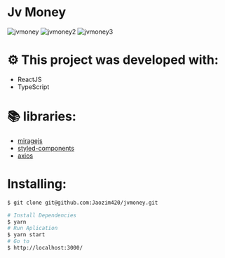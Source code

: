 # Jv Money

![jvmoney](https://user-images.githubusercontent.com/102697831/204636458-4de7a53c-78e5-4e88-9fa1-76c34487a244.png)
![jvmoney2](https://user-images.githubusercontent.com/102697831/204636477-dfd9a26b-0df0-4329-a527-586ecb175b15.png)
![jvmoney3](https://user-images.githubusercontent.com/102697831/204636472-f6a361bd-5fe6-4060-a2a1-f87ca28e8a40.png)

# ⚙️ This project was developed with:
- ReactJS
- TypeScript

# 📚 libraries:
- [miragejs](https://miragejs.com/) 
- [styled-components](https://styled-components.com/)
- [axios](https://github.com/axios/axios)

# Installing:
```bash
$ git clone git@github.com:Jaozim420/jvmoney.git
```

```bash
# Install Dependencies
$ yarn
# Run Aplication
$ yarn start
# Go to
$ http://localhost:3000/
```
